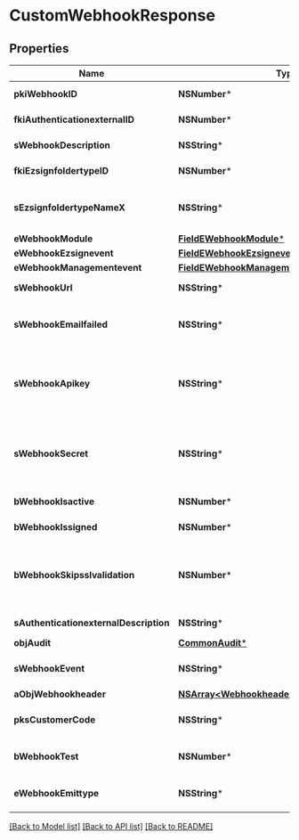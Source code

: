 # CustomWebhookResponse

## Properties
Name | Type | Description | Notes
------------ | ------------- | ------------- | -------------
**pkiWebhookID** | **NSNumber*** | The unique ID of the Webhook | 
**fkiAuthenticationexternalID** | **NSNumber*** | The unique ID of the Authenticationexternal | [optional] 
**sWebhookDescription** | **NSString*** | The description of the Webhook | 
**fkiEzsignfoldertypeID** | **NSNumber*** | The unique ID of the Ezsignfoldertype. | [optional] 
**sEzsignfoldertypeNameX** | **NSString*** | The name of the Ezsignfoldertype in the language of the requester | [optional] 
**eWebhookModule** | [**FieldEWebhookModule***](FieldEWebhookModule.md) |  | 
**eWebhookEzsignevent** | [**FieldEWebhookEzsignevent***](FieldEWebhookEzsignevent.md) |  | [optional] 
**eWebhookManagementevent** | [**FieldEWebhookManagementevent***](FieldEWebhookManagementevent.md) |  | [optional] 
**sWebhookUrl** | **NSString*** | The URL of the Webhook callback | 
**sWebhookEmailfailed** | **NSString*** | The email that will receive the Webhook in case all attempts fail | 
**sWebhookApikey** | **NSString*** | The Apikey for the Webhook.  This will be hidden if we are not creating or regenerating the Apikey. | [optional] 
**sWebhookSecret** | **NSString*** | The Secret for the Webhook.  This will be hidden if we are not creating or regenerating the Apikey. | [optional] 
**bWebhookIsactive** | **NSNumber*** | Whether the Webhook is active or not | 
**bWebhookIssigned** | **NSNumber*** | Whether the requests will be signed or not | 
**bWebhookSkipsslvalidation** | **NSNumber*** | Wheter the server&#39;s SSL certificate should be validated or not. Not recommended to skip for production use | 
**sAuthenticationexternalDescription** | **NSString*** | The description of the Authenticationexternal | [optional] 
**objAudit** | [**CommonAudit***](CommonAudit.md) |  | 
**sWebhookEvent** | **NSString*** | The concatenated string to describe the Webhook event | [optional] 
**aObjWebhookheader** | [**NSArray&lt;WebhookheaderResponseCompound&gt;***](WebhookheaderResponseCompound.md) |  | [optional] 
**pksCustomerCode** | **NSString*** | The customer code assigned to your account | 
**bWebhookTest** | **NSNumber*** | Wheter the webhook received is a manual test or a real event | 
**eWebhookEmittype** | **NSString*** | Wheter the webhook received is a manual test or a real event | [optional] 

[[Back to Model list]](../README.md#documentation-for-models) [[Back to API list]](../README.md#documentation-for-api-endpoints) [[Back to README]](../README.md)


